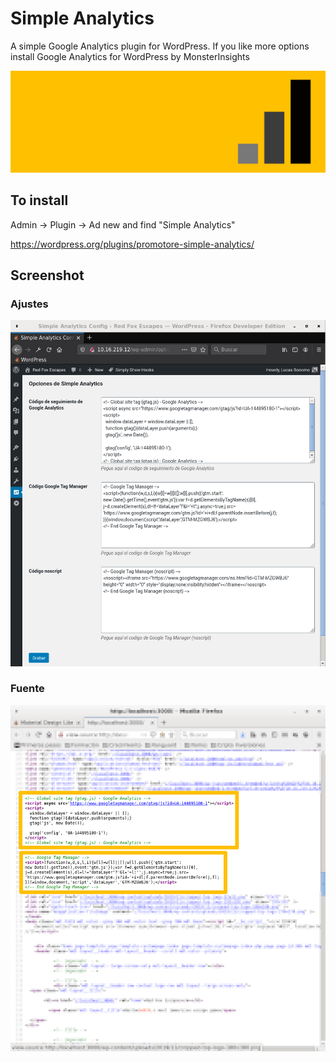 # Simple Analytics

A simple Google Analytics plugin for WordPress. If you like more options install Google Analytics for WordPress by MonsterInsights

![banner](.wordpress-org/banner-1544x500.png)


## To install
Admin -> Plugin -> Ad new and find "Simple Analytics"

https://wordpress.org/plugins/promotore-simple-analytics/


## Screenshot

### Ajustes
![screenshot-1](.wordpress-org/screenshot-1.png)

### Fuente
![screenshot-2](.wordpress-org/screenshot-2.png)


<!-- https://developers.google.com/tag-manager/quickstart -->
